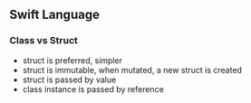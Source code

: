 ## Swift Language

### Class vs Struct

- struct is preferred, simpler
- struct is immutable, when mutated, a new struct is created
- struct is passed by value
- class instance is passed by reference
